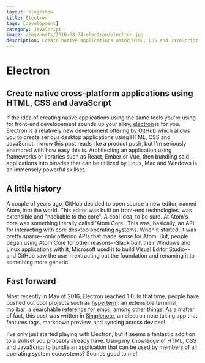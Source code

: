 ```yaml
---
layout: blog/show
title: Electron
tags: [development]
category: JavaScript
image: /img/posts/2016-08-24-electron/electron.jpg
description: Create native applications using HTML, CSS and JavaScript
---
```


# Electron

## Create native cross-platform applications using HTML, CSS and JavaScript

If the idea of creating native applications using the same tools you're using for front-end developement sounds up your alley, [electron][electron] is for you. Electron is a relatively new development offering by [GitHub][github] which allows you to create serious desktop applications using HTML, CSS and JavaScript. I know this post reads like a product push, but I'm seriously enamored with how easy this is. Architecting an application using frameworks or libraries such as React, Ember or Vue, then bundling said applications into binaries that can be utilized by Linux, Mac and Windows is an immensely powerful skillset.

[electron]: https://electron.atom.io
[github]: https://github.com

## A little history

A couple of years ago, GitHub decided to open source a new editor, named Atom, into the world. This editor was built on front-end technologies, was extensible and "hackable to the core". A cool idea, to be sure. At Atom's core was something literally called 'Atom Core'. This was, basically, an API for interacting with core desktop operating systems. When it started, it was pretty sparse--only offering APIs that made sense for Atom. But, people began using Atom Core for other reasons--Slack built their Windows and Linux applications with it, Microsoft used it to build Visual Editor Studio--and GitHub saw the use in extracting out the foundation and renaming it to something more generic.

## Fast forward

Most recently in May of 2016, Electron reached 1.0. In that time, people have pushed out cool projects such as [hyperterm][hyperterm]: an extensible terminal, [mojibar][mojibar]: a searchable reference for emoji, among other things. As a matter of fact, this post was written in [Simplenote][simplenote], an electron note taking app that features tags, markdown preview, and syncing across devices!

[hyperterm]: http://hyperterm.org
[mojibar]: https://github.com/muan/mojibar
[simplenote]:https://simplenote.com

I've only just started playing with Electron, but it seems a fantastic addition to a skillset you probably already have. Using my knowledge of HTML, CSS and JavaScript to bundle an application that can be used by members of all operating system ecosystems? Sounds good to me!
